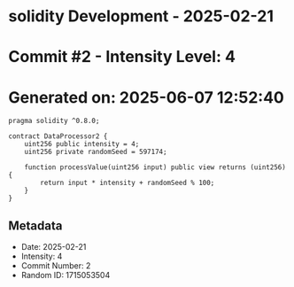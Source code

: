 ﻿# solidity Development - 2025-02-21
# Commit #2 - Intensity Level: 4
# Generated on: 2025-06-07 12:52:40
```solidity
pragma solidity ^0.8.0;

contract DataProcessor2 {
    uint256 public intensity = 4;
    uint256 private randomSeed = 597174;

    function processValue(uint256 input) public view returns (uint256) {
        return input * intensity + randomSeed % 100;
    }
}
```
## Metadata
- Date: 2025-02-21
- Intensity: 4
- Commit Number: 2
- Random ID: 1715053504
